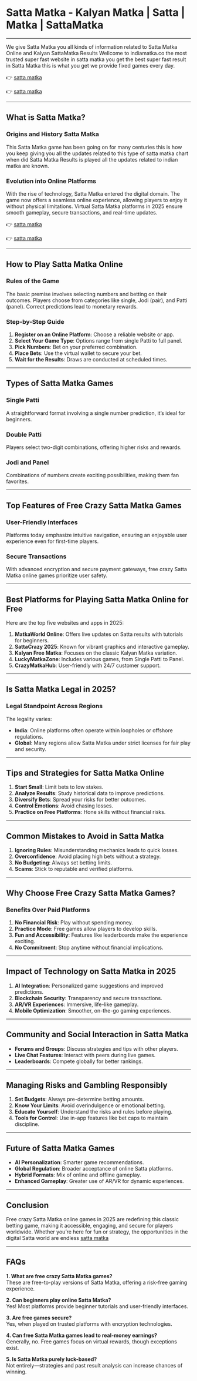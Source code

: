 # **Satta Matka - Kalyan Matka | Satta | Matka | SattaMatka**

---

We give Satta Matka you all kinds of information related to Satta Matka Online and Kalyan SattaMatka Results Wellcome to indiamatka.co the most trusted super fast website in satta matka you get the best super fast result in Satta Matka this is what you get we provide fixed games every day.


👉 [satta matka](https://indiamatka.co/)

👉 [satta matka](https://indiamatka.co/)

---

## **What is Satta Matka?**

### **Origins and History Satta Matka**
This Satta Matka game has been going on for many centuries this is how you keep giving you all the updates related to this type of satta matka chart when did Satta Matka Results is played all the updates related to indian matka are known.

### **Evolution into Online Platforms**
With the rise of technology, Satta Matka entered the digital domain. The game now offers a seamless online experience, allowing players to enjoy it without physical limitations. Virtual Satta Matka platforms in 2025 ensure smooth gameplay, secure transactions, and real-time updates.

👉 [satta matka](https://indiamatka.co/)

👉 [satta matka](https://indiamatka.co/)

---

## **How to Play Satta Matka Online**

### **Rules of the Game**
The basic premise involves selecting numbers and betting on their outcomes. Players choose from categories like single, Jodi (pair), and Patti (panel). Correct predictions lead to monetary rewards.

### **Step-by-Step Guide**
1. **Register on an Online Platform**: Choose a reliable website or app.
2. **Select Your Game Type**: Options range from single Patti to full panel.
3. **Pick Numbers**: Bet on your preferred combination.
4. **Place Bets**: Use the virtual wallet to secure your bet.
5. **Wait for the Results**: Draws are conducted at scheduled times.

---

## **Types of Satta Matka Games**

### **Single Patti**
A straightforward format involving a single number prediction, it’s ideal for beginners.

### **Double Patti**
Players select two-digit combinations, offering higher risks and rewards.

### **Jodi and Panel**
Combinations of numbers create exciting possibilities, making them fan favorites.

---

## **Top Features of Free Crazy Satta Matka Games**

### **User-Friendly Interfaces**
Platforms today emphasize intuitive navigation, ensuring an enjoyable user experience even for first-time players.

### **Secure Transactions**
With advanced encryption and secure payment gateways, free crazy Satta Matka online games prioritize user safety.

---

## **Best Platforms for Playing Satta Matka Online for Free**

Here are the top five websites and apps in 2025:  
1. **MatkaWorld Online**: Offers live updates on Satta results with tutorials for beginners.  
2. **SattaCrazy 2025**: Known for vibrant graphics and interactive gameplay.  
3. **Kalyan Free Matka**: Focuses on the classic Kalyan Matka variation.  
4. **LuckyMatkaZone**: Includes various games, from Single Patti to Panel.  
5. **CrazyMatkaHub**: User-friendly with 24/7 customer support.

---

## **Is Satta Matka Legal in 2025?**

### **Legal Standpoint Across Regions**
The legality varies:
- **India**: Online platforms often operate within loopholes or offshore regulations.
- **Global**: Many regions allow Satta Matka under strict licenses for fair play and security.

---

## **Tips and Strategies for Satta Matka Online**

1. **Start Small**: Limit bets to low stakes.  
2. **Analyze Results**: Study historical data to improve predictions.  
3. **Diversify Bets**: Spread your risks for better outcomes.  
4. **Control Emotions**: Avoid chasing losses.  
5. **Practice on Free Platforms**: Hone skills without financial risks.

---

## **Common Mistakes to Avoid in Satta Matka**

1. **Ignoring Rules**: Misunderstanding mechanics leads to quick losses.  
2. **Overconfidence**: Avoid placing high bets without a strategy.  
3. **No Budgeting**: Always set betting limits.  
4. **Scams**: Stick to reputable and verified platforms.

---

## **Why Choose Free Crazy Satta Matka Games?**

### **Benefits Over Paid Platforms**
1. **No Financial Risk**: Play without spending money.  
2. **Practice Mode**: Free games allow players to develop skills.  
3. **Fun and Accessibility**: Features like leaderboards make the experience exciting.  
4. **No Commitment**: Stop anytime without financial implications.

---

## **Impact of Technology on Satta Matka in 2025**

1. **AI Integration**: Personalized game suggestions and improved predictions.  
2. **Blockchain Security**: Transparency and secure transactions.  
3. **AR/VR Experiences**: Immersive, life-like gameplay.  
4. **Mobile Optimization**: Smoother, on-the-go gaming experiences.

---

## **Community and Social Interaction in Satta Matka**

- **Forums and Groups**: Discuss strategies and tips with other players.  
- **Live Chat Features**: Interact with peers during live games.  
- **Leaderboards**: Compete globally for better rankings.

---

## **Managing Risks and Gambling Responsibly**

1. **Set Budgets**: Always pre-determine betting amounts.  
2. **Know Your Limits**: Avoid overindulgence or emotional betting.  
3. **Educate Yourself**: Understand the risks and rules before playing.  
4. **Tools for Control**: Use in-app features like bet caps to maintain discipline.

---

## **Future of Satta Matka Games**

- **AI Personalization**: Smarter game recommendations.  
- **Global Regulation**: Broader acceptance of online Satta platforms.  
- **Hybrid Formats**: Mix of online and offline gameplay.  
- **Enhanced Gameplay**: Greater use of AR/VR for dynamic experiences.

---

## **Conclusion**

Free crazy Satta Matka online games in 2025 are redefining this classic betting game, making it accessible, engaging, and secure for players worldwide. Whether you’re here for fun or strategy, the opportunities in the digital Satta world are endless  [satta matka](https://github.com/Satta-Matka-Kalyan-Matka-Sattamatka/)

---

## **FAQs**

**1. What are free crazy Satta Matka games?**  
These are free-to-play versions of Satta Matka, offering a risk-free gaming experience.

**2. Can beginners play online Satta Matka?**  
Yes! Most platforms provide beginner tutorials and user-friendly interfaces.

**3. Are free games secure?**  
Yes, when played on trusted platforms with encryption technologies.

**4. Can free Satta Matka games lead to real-money earnings?**  
Generally, no. Free games focus on virtual rewards, though exceptions exist.

**5. Is Satta Matka purely luck-based?**  
Not entirely—strategies and past result analysis can increase chances of winning.
